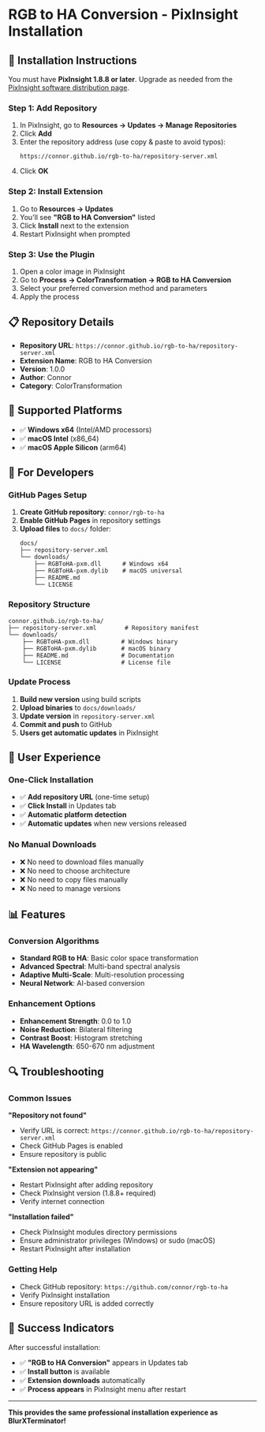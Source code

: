 # RGB to HA Conversion - PixInsight Installation

## 🚀 **Installation Instructions**

You must have **PixInsight 1.8.8 or later**. Upgrade as needed from the [PixInsight software distribution page](https://pixinsight.com/).

### **Step 1: Add Repository**
1. In PixInsight, go to **Resources → Updates → Manage Repositories**
2. Click **Add**
3. Enter the repository address (use copy & paste to avoid typos):
   ```
   https://connor.github.io/rgb-to-ha/repository-server.xml
   ```
4. Click **OK**

### **Step 2: Install Extension**
1. Go to **Resources → Updates**
2. You'll see **"RGB to HA Conversion"** listed
3. Click **Install** next to the extension
4. Restart PixInsight when prompted

### **Step 3: Use the Plugin**
1. Open a color image in PixInsight
2. Go to **Process → ColorTransformation → RGB to HA Conversion**
3. Select your preferred conversion method and parameters
4. Apply the process

## 📋 **Repository Details**

- **Repository URL**: `https://connor.github.io/rgb-to-ha/repository-server.xml`
- **Extension Name**: RGB to HA Conversion
- **Version**: 1.0.0
- **Author**: Connor
- **Category**: ColorTransformation

## 🎯 **Supported Platforms**

- ✅ **Windows x64** (Intel/AMD processors)
- ✅ **macOS Intel** (x86_64)
- ✅ **macOS Apple Silicon** (arm64)

## 🔧 **For Developers**

### **GitHub Pages Setup**
1. **Create GitHub repository**: `connor/rgb-to-ha`
2. **Enable GitHub Pages** in repository settings
3. **Upload files** to `docs/` folder:
   ```
   docs/
   ├── repository-server.xml
   └── downloads/
       ├── RGBToHA-pxm.dll      # Windows x64
       ├── RGBToHA-pxm.dylib    # macOS universal
       ├── README.md
       └── LICENSE
   ```

### **Repository Structure**
```
connor.github.io/rgb-to-ha/
├── repository-server.xml        # Repository manifest
└── downloads/
    ├── RGBToHA-pxm.dll         # Windows binary
    ├── RGBToHA-pxm.dylib       # macOS binary
    ├── README.md               # Documentation
    └── LICENSE                 # License file
```

### **Update Process**
1. **Build new version** using build scripts
2. **Upload binaries** to `docs/downloads/`
3. **Update version** in `repository-server.xml`
4. **Commit and push** to GitHub
5. **Users get automatic updates** in PixInsight

## 🎉 **User Experience**

### **One-Click Installation**
- ✅ **Add repository URL** (one-time setup)
- ✅ **Click Install** in Updates tab
- ✅ **Automatic platform detection**
- ✅ **Automatic updates** when new versions released

### **No Manual Downloads**
- ❌ No need to download files manually
- ❌ No need to choose architecture
- ❌ No need to copy files manually
- ❌ No need to manage versions

## 📊 **Features**

### **Conversion Algorithms**
- **Standard RGB to HA**: Basic color space transformation
- **Advanced Spectral**: Multi-band spectral analysis
- **Adaptive Multi-Scale**: Multi-resolution processing
- **Neural Network**: AI-based conversion

### **Enhancement Options**
- **Enhancement Strength**: 0.0 to 1.0
- **Noise Reduction**: Bilateral filtering
- **Contrast Boost**: Histogram stretching
- **HA Wavelength**: 650-670 nm adjustment

## 🔍 **Troubleshooting**

### **Common Issues**

**"Repository not found"**
- Verify URL is correct: `https://connor.github.io/rgb-to-ha/repository-server.xml`
- Check GitHub Pages is enabled
- Ensure repository is public

**"Extension not appearing"**
- Restart PixInsight after adding repository
- Check PixInsight version (1.8.8+ required)
- Verify internet connection

**"Installation failed"**
- Check PixInsight modules directory permissions
- Ensure administrator privileges (Windows) or sudo (macOS)
- Restart PixInsight after installation

### **Getting Help**
- Check GitHub repository: `https://github.com/connor/rgb-to-ha`
- Verify PixInsight installation
- Ensure repository URL is added correctly

## 🎯 **Success Indicators**

After successful installation:
- ✅ **"RGB to HA Conversion"** appears in Updates tab
- ✅ **Install button** is available
- ✅ **Extension downloads** automatically
- ✅ **Process appears** in PixInsight menu after restart

---

**This provides the same professional installation experience as BlurXTerminator!** 